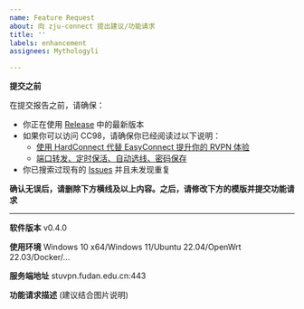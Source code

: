 ```yaml
---
name: Feature Request
about: 向 zju-connect 提出建议/功能请求
title: ''
labels: enhancement
assignees: Mythologyli

---
```


**提交之前**

在提交报告之前，请确保：
+ 你正在使用 [Release](https://github.com/Mythologyli/zju-connect/releases) 中的最新版本
+ 如果你可以访问 CC98，请确保你已经阅读过以下说明：
    + [使用 HardConnect 代替 EasyConnect 提升你的 RVPN 体验](https://www.cc98.org/topic/5521873)
    + [端口转发、定时保活、自动选线、密码保存](https://www.cc98.org/topic/5570875)
+ 你已搜索过现有的 [Issues](https://github.com/Mythologyli/zju-connect/issues?q=is%3Aissue) 并且未发现重复

**确认无误后，请删除下方横线及以上内容。之后，请修改下方的模版并提交功能请求**

---

**软件版本**
v0.4.0

**使用环境**
Windows 10 x64/Windows 11/Ubuntu 22.04/OpenWrt 22.03/Docker/...

**服务端地址**
stuvpn.fudan.edu.cn:443

**功能请求描述** (建议结合图片说明)
